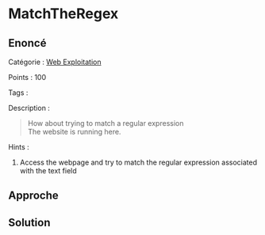 # MatchTheRegex

## Enoncé
Catégorie : [Web Exploitation](../)

Points : 100

Tags : 

Description :
> How about trying to match a regular expression  
> The website is running here.

Hints :
1. Access the webpage and try to match the regular expression associated with the text field


## Approche

## Solution
